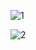 ![1](https://user-images.githubusercontent.com/50047846/57969538-b6228080-7980-11e9-85b6-22652c61b475.png)

![2](https://user-images.githubusercontent.com/50047846/57969540-bd498e80-7980-11e9-93e2-8d2c5c62008d.png)
